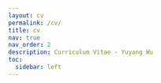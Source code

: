 ```yaml
---
layout: cv
permalink: /cv/
title: cv
nav: true
nav_order: 2
description: Curriculum Vitae - Yuyang Wu
toc:
  sidebar: left
---
```

